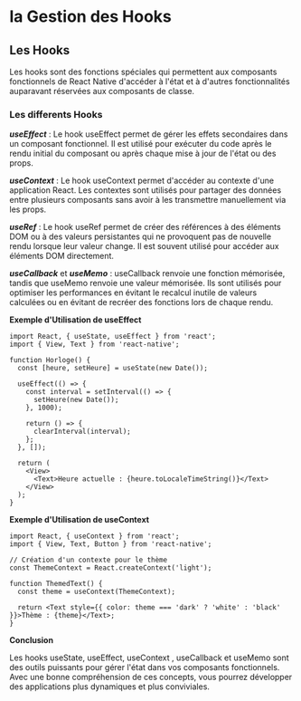 # la Gestion des Hooks

## Les Hooks

Les hooks sont des fonctions spéciales qui permettent aux composants fonctionnels de React Native d'accéder à l'état et à d'autres fonctionnalités auparavant réservées aux composants de classe.

### Les differents Hooks

**_useEffect_** :
Le hook useEffect permet de gérer les effets secondaires dans un composant fonctionnel. Il est utilisé pour exécuter du code après le rendu initial du composant ou après chaque mise à jour de l'état ou des props.

**_useContext_** :
Le hook useContext permet d'accéder au contexte d'une application React. Les contextes sont utilisés pour partager des données entre plusieurs composants sans avoir à les transmettre manuellement via les props.

**_useRef_** :
Le hook useRef permet de créer des références à des éléments DOM ou à des valeurs persistantes qui ne provoquent pas de nouvelle rendu lorsque leur valeur change. Il est souvent utilisé pour accéder aux éléments DOM directement.

**_useCallback_** et **_useMemo_** :
useCallback renvoie une fonction mémorisée, tandis que useMemo renvoie une valeur mémorisée. Ils sont utilisés pour optimiser les performances en évitant le recalcul inutile de valeurs calculées ou en évitant de recréer des fonctions lors de chaque rendu.

**Exemple d'Utilisation de useEffect**

```
import React, { useState, useEffect } from 'react';
import { View, Text } from 'react-native';

function Horloge() {
  const [heure, setHeure] = useState(new Date());

  useEffect(() => {
    const interval = setInterval(() => {
      setHeure(new Date());
    }, 1000);

    return () => {
      clearInterval(interval);
    };
  }, []);

  return (
    <View>
      <Text>Heure actuelle : {heure.toLocaleTimeString()}</Text>
    </View>
  );
}

```

**Exemple d'Utilisation de useContext**

```
import React, { useContext } from 'react';
import { View, Text, Button } from 'react-native';

// Création d'un contexte pour le thème
const ThemeContext = React.createContext('light');

function ThemedText() {
  const theme = useContext(ThemeContext);

  return <Text style={{ color: theme === 'dark' ? 'white' : 'black' }}>Thème : {theme}</Text>;
}

```

**Conclusion**

Les hooks useState, useEffect, useContext , useCallback et useMemo sont des outils puissants pour gérer l'état dans vos composants fonctionnels. Avec une bonne compréhension de ces concepts, vous pourrez développer des applications plus dynamiques et plus conviviales.
